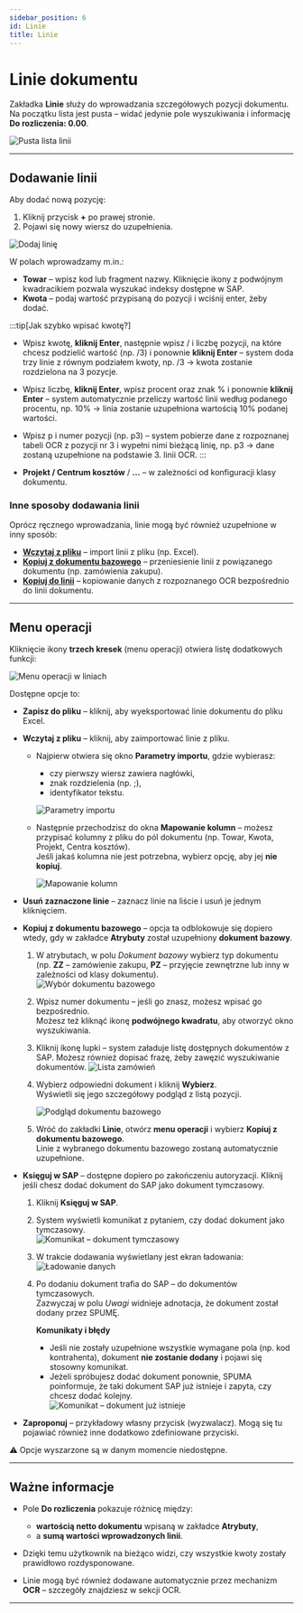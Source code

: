 ```yaml
---
sidebar_position: 6
id: Linie
title: Linie
---
```


# Linie dokumentu   

Zakładka **Linie** służy do wprowadzania szczegółowych pozycji dokumentu.  
Na początku lista jest pusta – widać jedynie pole wyszukiwania i informację **Do rozliczenia: 0.00**.  

![Pusta lista linii](/img/linie1.png)  

---

## Dodawanie linii  

Aby dodać nową pozycję:  

1. Kliknij przycisk **+** po prawej stronie.  
2. Pojawi się nowy wiersz do uzupełnienia.  

![Dodaj linię](/img/linie2.png)  

W polach wprowadzamy m.in.:  
- **Towar** – wpisz kod lub fragment nazwy. Kliknięcie ikony z podwójnym kwadracikiem pozwala wyszukać indeksy dostępne w SAP.  
- **Kwota** – podaj wartość przypisaną do pozycji i wciśnij enter, żeby dodać.

:::tip[Jak szybko wpisać kwotę?]
- Wpisz kwotę, **kliknij Enter**, następnie wpisz / i liczbę pozycji, na które chcesz podzielić wartość (np. /3) i ponownie **kliknij Enter** – system doda trzy linie z równym podziałem kwoty, np. /3 → kwota zostanie rozdzielona na 3 pozycje.
- Wpisz liczbę, **kliknij Enter**, wpisz procent oraz znak % i ponownie **kliknij Enter** – system automatycznie przeliczy wartość linii według podanego procentu, np. 10% → linia zostanie uzupełniona wartością 10% podanej wartości.
- Wpisz p i numer pozycji (np. p3) – system pobierze dane z rozpoznanej tabeli OCR z pozycji nr 3 i wypełni nimi bieżącą linię, np. p3 → dane zostaną uzupełnione na podstawie 3. linii OCR.
:::

- **Projekt / Centrum kosztów** / **...** – w zależności od konfiguracji klasy dokumentu.  

### Inne sposoby dodawania linii  

Oprócz ręcznego wprowadzania, linie mogą być również uzupełnione w inny sposób:  

- [**Wczytaj z pliku**](#wczytaj-z-pliku) – import linii z pliku (np. Excel).  
- [**Kopiuj z dokumentu bazowego**](#kopiuj-z-dokumentu-bazowego) – przeniesienie linii z powiązanego dokumentu (np. zamówienia zakupu).  
- [**Kopiuj do linii**](../przetwarzanie-pojedynczego-dokumentu/OCR.md) – kopiowanie danych z rozpoznanego OCR bezpośrednio do linii dokumentu.  

---

## Menu operacji  

Kliknięcie ikony **trzech kresek** (menu operacji) otwiera listę dodatkowych funkcji:  

![Menu operacji w liniach](/img/linie3.png)  

Dostępne opcje to:  

- **Zapisz do pliku** – kliknij, aby wyeksportować linie dokumentu do pliku Excel. <a id="wczytaj-z-pliku"></a>
- **Wczytaj z pliku** – kliknij, aby zaimportować linie z pliku.  
   + Najpierw otwiera się okno **Parametry importu**, gdzie wybierasz:  
      - czy pierwszy wiersz zawiera nagłówki,  
      - znak rozdzielenia (np. ;),  
      - identyfikator tekstu.  

      ![Parametry importu](/img/linie4.png)  

   + Następnie przechodzisz do okna **Mapowanie kolumn** – możesz przypisać kolumny z pliku do pól dokumentu (np. Towar, Kwota, Projekt, Centra kosztów).  
      Jeśli jakaś kolumna nie jest potrzebna, wybierz opcję, aby jej **nie kopiuj**.  

      ![Mapowanie kolumn](/img/linie5.png)  

- **Usuń zaznaczone linie** – zaznacz linie na liście i usuń je jednym kliknięciem.  <a id="kopiuj-z-dokumentu-bazowego"></a>
- **Kopiuj z dokumentu bazowego** – opcja ta odblokowuje się dopiero wtedy, gdy w zakładce **Atrybuty** został uzupełniony **dokument bazowy**. 

   1. W atrybutach, w polu *Dokument bazowy* wybierz typ dokumentu (np. **ZZ** – zamówienie zakupu, **PZ** – przyjęcie zewnętrzne lub inny w zależności od klasy dokumentu).  
      ![Wybór dokumentu bazowego](/img/linie10.png)  

   2. Wpisz numer dokumentu – jeśli go znasz, możesz wpisać go bezpośrednio.  
      Możesz też kliknąć ikonę **podwójnego kwadratu**, aby otworzyć okno wyszukiwania.  

   3. Kliknij ikonę lupki – system załaduje listę dostępnych dokumentów z SAP. Możesz również dopisać frazę, żeby zawęzić wyszukiwanie dokumentów.
      ![Lista zamówień](/img/linie11.png)  

   4. Wybierz odpowiedni dokument i kliknij **Wybierz**.  
      Wyświetli się jego szczegółowy podgląd z listą pozycji.  

      ![Podgląd dokumentu bazowego](/img/linie12.png)  

   5. Wróć do zakładki **Linie**, otwórz **menu operacji** i wybierz **Kopiuj z dokumentu bazowego**.  
      Linie z wybranego dokumentu bazowego zostaną automatycznie uzupełnione.  
 
- **Księguj w SAP** – dostępne dopiero po zakończeniu autoryzacji. Kliknij jeśli chesz dodać dokument do SAP jako dokument tymczasowy.

   1. Kliknij **Księguj w SAP**.  
   2. System wyświetli komunikat z pytaniem, czy dodać dokument jako tymczasowy.  
      ![Komunikat – dokument tymczasowy](/img/linie7.png)  
   3. W trakcie dodawania wyświetlany jest ekran ładowania:  
      ![Ładowanie danych](/img/linie8.png)  
   4. Po dodaniu dokument trafia do SAP – do dokumentów tymczasowych.  
      Zazwyczaj w polu *Uwagi* widnieje adnotacja, że dokument został dodany przez SPUMĘ.  

      **Komunikaty i błędy**
      - Jeśli nie zostały uzupełnione wszystkie wymagane pola (np. kod kontrahenta), dokument **nie zostanie dodany** i pojawi się stosowny komunikat.  
      - Jeżeli spróbujesz dodać dokument ponownie, SPUMA poinformuje, że taki dokument SAP już istnieje i zapyta, czy chcesz dodać kolejny.  
      ![Komunikat – dokument już istnieje](/img/linie9.png)  

- **Zaproponuj** – przykładowy własny przycisk (wyzwalacz). Mogą się tu pojawiać również inne dodatkowo zdefiniowane przyciski.   

⚠️ Opcje wyszarzone są w danym momencie niedostępne.  

---

## Ważne informacje  

- Pole **Do rozliczenia** pokazuje różnicę między:  
  - **wartością netto dokumentu** wpisaną w zakładce **Atrybuty**,  
  - a **sumą wartości wprowadzonych linii**.  

- Dzięki temu użytkownik na bieżąco widzi, czy wszystkie kwoty zostały prawidłowo rozdysponowane.  

- Linie mogą być również dodawane automatycznie przez mechanizm **OCR** – szczegóły znajdziesz w sekcji OCR.  

---
